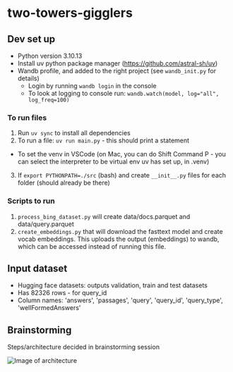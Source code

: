 # two-towers-gigglers

## Dev set up
- Python version 3.10.13
- Install uv python package manager (https://github.com/astral-sh/uv)
- Wandb profile, and added to the right project (see `wandb_init.py` for details)
    - Login by running `wandb login` in the console
    - To look at logging to console run: `wandb.watch(model, log="all", log_freq=100)`

### To run files
1. Run `uv sync` to install all dependencies
2. To run a file: `uv run main.py`  - this should print a statement
- To set the venv in VSCode (on Mac, you can do Shift Command P - you can select the interpreter to be virtual env uv has set up, in .venv) 
3. If `export PYTHONPATH=./src` (bash) and create `__init__.py` files for each folder (should already be there)

### Scripts to run
1. `process_bing_dataset.py` will create data/docs.parquet and data/query.parquet 
2. `create_embeddings.py` that will download the fasttext model and create vocab embeddings. This uploads the output (embeddings) to wandb, which can be accessed instead of running this file.

## Input dataset
- Hugging face datasets: outputs validation, train and test datasets
- Has 82326 rows - for query_id
- Column names: 'answers', 'passages', 'query', 'query_id', 'query_type', 'wellFormedAnswers'


## Brainstorming
Steps/architecture decided in brainstorming session

![Image of architecture](https://github.com/user-attachments/assets/9713a5dc-d4bc-445e-a6fb-79a0049e9265)